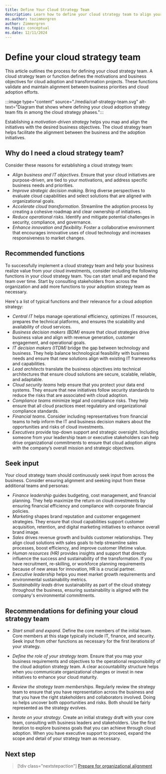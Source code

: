 ```yaml
---
title: Define Your Cloud Strategy Team
description: Learn how to define your cloud strategy team to align your cloud adoption efforts with your business goals.
ms.author: tozimmergren
author: Zimmergren
ms.topic: conceptual
ms.date: 12/11/2024
---
```


# Define your cloud strategy team

This article outlines the process for defining your cloud strategy team. A cloud strategy team or function defines the motivations and business objectives for cloud adoption and transformation projects. These functions validate and maintain alignment between business priorities and cloud adoption efforts.

:::image type="content" source="./media/caf-strategy-team.svg" alt-text="Diagram that shows where defining your cloud adoption strategy team fits in among the cloud strategy phases.":::

Establishing a _motivation-driven strategy_ helps you map and align the initiatives with the desired business objectives. The cloud strategy team helps facilitate the alignment between the business and the adoption initiatives.

## Why do I need a cloud strategy team?

Consider these reasons for establishing a cloud strategy team:

- _Align business and IT objectives_. Ensure that your cloud initiatives are purpose-driven, are tied to your motivations, and address specific business needs and priorities.
- _Improve strategic decision making_. Bring diverse perspectives to evaluate cloud capabilities and select solutions that are aligned with organizational goals.
- _Accelerate cloud transformation_. Streamline the adoption process by creating a cohesive roadmap and clear ownership of initiatives.
- _Reduce operational risks_. Identify and mitigate potential challenges in security, compliance, and governance.
- _Enhance innovation and flexibility_. Foster a collaborative environment that encourages innovative uses of cloud technology and increases responsiveness to market changes.

## Recommended functions

To successfully implement a cloud strategy team and help your business realize value from your cloud investments, consider including the following functions in your cloud strategy team. You can start small and expand the team over time. Start by consulting stakeholders from across the organization and add more functions to your adoption strategy team as necessary.

Here's a list of typical functions and their relevance for a cloud adoption strategy:

- _Central IT_ helps manage operational efficiency, optimizes IT resources, prepares the technical platforms, and ensures the scalability and availability of cloud services.
- _Business decision makers (BDM)_ ensure that cloud strategies drive business value and align with revenue generation, customer engagement, and operational goals.
- _IT decision makers (ITDM)_ bridge the gap between technology and business. They help balance technological feasibility with business needs and ensure that new solutions align with existing IT frameworks and capabilities.  
- _Lead architects_ translate the business objectives into technical architectures that ensure cloud solutions are secure, scalable, reliable, and adaptable.
- _Cloud security teams_ help ensure that you protect your data end systems. They ensure that new initiatives follow security standards to reduce the risks that are associated with cloud adoption.
- _Compliance teams_ minimize legal and compliance risks. They help ensure that all cloud practices meet regulatory and organizational compliance standards.
- _Financial teams_. Consider including representatives from financial teams to help inform the IT and business decision makers about the opportunities and risks of cloud investments.
- _Executives_ provide top-down support and strategic oversight. Including someone from your leadership team or executive stakeholders can help drive organizational commitments to ensure that cloud adoption aligns with the company’s overall mission and strategic objectives.

## Seek input

Your cloud strategy team should continuously seek input from across the business. Consider ensuring alignment and seeking input from these additional teams and personas:

- _Finance leadership_ guides budgeting, cost management, and financial planning. They help maximize the return on cloud investments by ensuring financial efficiency and compliance with corporate financial policies.
- _Marketing_ shapes brand reputation and customer engagement strategies. They ensure that cloud capabilities support customer acquisition, retention, and digital marketing initiatives to enhance overall brand image.
- _Sales_ drives revenue growth and builds customer relationships. They align cloud solutions with sales goals to help streamline sales processes, boost efficiency, and improve customer lifetime value.
- _Human resources (HR)_ provides insights and support that directly influence the success and sustainability of the transformation. If you have recruitment, re-skilling, or workforce planning requirements because of new areas for innovation, HR is a crucial partner.
- _Executive leadership_ helps you meet market growth requirements and environmental sustainability metrics. 
- _Sustainability leads_ drive sustainability as part of the cloud strategy throughout the business, ensuring sustainability is aligned with the company's environmental commitments.

## Recommendations for defining your cloud strategy team

- _Start small and expand_. Define the core members of the initial team. Core members at this stage typically include IT, finance, and security. Seek input from other functions as necessary for the first iterations of your strategy.

- _Define the role of your strategy team_. Ensure that you map your business requirements and objectives to the operational responsibility of the cloud adoption strategy team. A clear accountability structure helps when you communicate organizational changes or invest in new initiatives to enhance your cloud maturity.

- _Review the strategy team memberships_. Regularly review the strategy team to ensure that you have representation across the business and that you have the right stakeholders and collaborators involved. Doing so helps uncover both opportunities and risks. Both should be fairly represented as the strategy evolves.

- _Iterate on your strategy_. Create an initial strategy draft with your core team, consulting with business leaders and stakeholders. Use the first iteration to explore business goals that you can achieve through cloud adoption. When you have executive support to proceed, expand the scope and detail of your strategy team as necessary.

## Next step

> [!div class="nextstepaction"]
> [Prepare for organizational alignment](./prepare-organizational-alignment.md)
